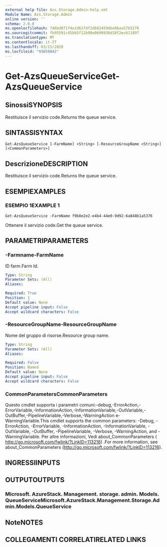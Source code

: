 ```yaml
---
external help file: Azs.Storage.Admin-help.xml
Module Name: Azs.Storage.Admin
online version: ''
schema: 2.0.0
ms.openlocfilehash: 7d6bd071f4e1d61fdf2d682459dbe8baa57b5276
ms.sourcegitcommit: fb95591c45bb5f12b98e0690938d18f2ec611897
ms.translationtype: MT
ms.contentlocale: it-IT
ms.lasthandoff: 03/15/2020
ms.locfileid: "93859842"
---
```

# <span data-ttu-id="28761-101">Get-AzsQueueService</span><span class="sxs-lookup"><span data-stu-id="28761-101">Get-AzsQueueService</span></span>

## <span data-ttu-id="28761-102">Sinossi</span><span class="sxs-lookup"><span data-stu-id="28761-102">SYNOPSIS</span></span>
<span data-ttu-id="28761-103">Restituisce il servizio code.</span><span class="sxs-lookup"><span data-stu-id="28761-103">Returns the queue service.</span></span>

## <span data-ttu-id="28761-104">SINTASSI</span><span class="sxs-lookup"><span data-stu-id="28761-104">SYNTAX</span></span>

```
Get-AzsQueueService [-FarmName] <String> [-ResourceGroupName <String>] [<CommonParameters>]
```

## <span data-ttu-id="28761-105">Descrizione</span><span class="sxs-lookup"><span data-stu-id="28761-105">DESCRIPTION</span></span>
<span data-ttu-id="28761-106">Restituisce il servizio code.</span><span class="sxs-lookup"><span data-stu-id="28761-106">Returns the queue service.</span></span>

## <span data-ttu-id="28761-107">ESEMPI</span><span class="sxs-lookup"><span data-stu-id="28761-107">EXAMPLES</span></span>

### <span data-ttu-id="28761-108">ESEMPIO 1</span><span class="sxs-lookup"><span data-stu-id="28761-108">EXAMPLE 1</span></span>
```
Get-AzsQueueService -FarmName f9b8e2e2-e4b4-44e0-9d92-6a848b1a5376
```

<span data-ttu-id="28761-109">Ottenere il servizio code.</span><span class="sxs-lookup"><span data-stu-id="28761-109">Get the queue service.</span></span>

## <span data-ttu-id="28761-110">PARAMETRI</span><span class="sxs-lookup"><span data-stu-id="28761-110">PARAMETERS</span></span>

### <span data-ttu-id="28761-111">-Farmname</span><span class="sxs-lookup"><span data-stu-id="28761-111">-FarmName</span></span>
<span data-ttu-id="28761-112">ID farm.</span><span class="sxs-lookup"><span data-stu-id="28761-112">Farm Id.</span></span>

```yaml
Type: String
Parameter Sets: (All)
Aliases:

Required: True
Position: 1
Default value: None
Accept pipeline input: False
Accept wildcard characters: False
```

### <span data-ttu-id="28761-113">-ResourceGroupName</span><span class="sxs-lookup"><span data-stu-id="28761-113">-ResourceGroupName</span></span>
<span data-ttu-id="28761-114">Nome del gruppo di risorse.</span><span class="sxs-lookup"><span data-stu-id="28761-114">Resource group name.</span></span>

```yaml
Type: String
Parameter Sets: (All)
Aliases:

Required: False
Position: Named
Default value: None
Accept pipeline input: False
Accept wildcard characters: False
```

### <span data-ttu-id="28761-115">CommonParameters</span><span class="sxs-lookup"><span data-stu-id="28761-115">CommonParameters</span></span>
<span data-ttu-id="28761-116">Questo cmdlet supporta i parametri comuni:-debug,-ErrorAction,-ErrorVariable,-InformationAction,-InformationVariable,-OutVariable,-OutBuffer,-PipelineVariable,-Verbose,-WarningAction e-WarningVariable.</span><span class="sxs-lookup"><span data-stu-id="28761-116">This cmdlet supports the common parameters: -Debug, -ErrorAction, -ErrorVariable, -InformationAction, -InformationVariable, -OutVariable, -OutBuffer, -PipelineVariable, -Verbose, -WarningAction, and -WarningVariable.</span></span> <span data-ttu-id="28761-117">Per altre informazioni, Vedi about_CommonParameters ( http://go.microsoft.com/fwlink/?LinkID=113216) .</span><span class="sxs-lookup"><span data-stu-id="28761-117">For more information, see about_CommonParameters (http://go.microsoft.com/fwlink/?LinkID=113216).</span></span>

## <span data-ttu-id="28761-118">INGRESSI</span><span class="sxs-lookup"><span data-stu-id="28761-118">INPUTS</span></span>

## <span data-ttu-id="28761-119">OUTPUT</span><span class="sxs-lookup"><span data-stu-id="28761-119">OUTPUTS</span></span>

### <span data-ttu-id="28761-120">Microsoft. AzureStack. Management. storage. admin. Models. QueueService</span><span class="sxs-lookup"><span data-stu-id="28761-120">Microsoft.AzureStack.Management.Storage.Admin.Models.QueueService</span></span>

## <span data-ttu-id="28761-121">Note</span><span class="sxs-lookup"><span data-stu-id="28761-121">NOTES</span></span>

## <span data-ttu-id="28761-122">COLLEGAMENTI CORRELATI</span><span class="sxs-lookup"><span data-stu-id="28761-122">RELATED LINKS</span></span>
